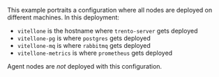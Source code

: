 This example portraits a configuration where all nodes are deployed on different machines. In this deployment:
 - `vitellone` is the hostname where `trento-server` gets deployed
 - `vitellone-pg` is where `postgres` gets deployed
 - `vitellone-mq` is where `rabbitmq` gets deployed
 - `vitellone-metrics` is where `prometheus` gets deployed

Agent nodes are *not* deployed with this configuration.